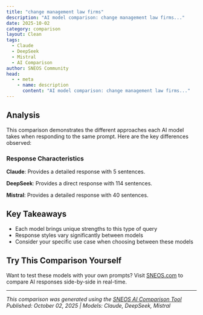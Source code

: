 ```yaml
---
title: "change management law firms"
description: "AI model comparison: change management law firms..."
date: 2025-10-02
category: comparison
layout: Clean
tags:
  - Claude
  - DeepSeek
  - Mistral
  - AI Comparison
author: SNEOS Community
head:
  - - meta
    - name: description
      content: "AI model comparison: change management law firms..."
---
```


<ChatComparison
  title="change management law firms"
  prompt="change management law firms"
  :responses='{
    "Claude": "Here are key considerations and information about change management for law firms:\n\n## Common Change Management Challenges in Law Firms\n\n**Cultural Resistance**\n- Traditional, hierarchical structures\n- Risk-averse mindset\n- Partner autonomy and independence\n- Generational differences in technology adoption\n\n**Operational Changes**\n- Technology implementations (case management, document automation)\n- Process standardization\n- Remote work transitions\n- Client service delivery models\n\n## Effective Change Management Strategies\n\n**Leadership Engagement**\n- Secure buy-in from managing partners and practice group leaders\n- Create change champions at all levels\n- Communicate the \u0022why\u0022 behind changes\n\n**Phased Implementation**\n- Pilot programs with willing early adopters\n- Gradual rollouts rather than firm-wide launches\n- Regular feedback collection and adjustments\n\n**Training and Support**\n- Comprehensive training programs\n- Ongoing technical support\n- Mentorship pairing (tech-savvy with traditional attorneys)\n\n## Specialized Change Management Consultants\n\nSeveral consulting firms specialize in legal industry transformations:\n- Altman Weil\n- BTI Consulting Group\n- Edge International\n- Major Lindsey \u0026 Africa (for organizational changes)\n\n## Key Success Factors\n\n1. **Clear Communication** - Regular updates on progress and benefits\n2. **Incentive Alignment** - Tie compensation to adoption when appropriate\n3. **Data-Driven Approach** - Measure ROI and efficiency gains\n4. **Client Focus** - Frame changes in terms of improved client service\n\nWould you like me to elaborate on any specific aspect of law firm change management?",
    "DeepSeek": "Of course. This is an excellent and highly relevant topic. \u0022Change management for law firms\u0022 refers to the structured approach and set of tools used to help a law firm transition from its current state to a desired future state. It\u0027s about managing the human, cultural, and procedural sides of change to ensure new strategies, technologies, or processes are successfully adopted.\n\nLaw firms, with their partnership structures, billable hour pressures, and often conservative cultures, present unique challenges for change management.\n\nHere\u2019s a comprehensive breakdown of change management for law firms, covering the **why**, **what**, **key models**, **unique challenges**, and a **practical step-by-step approach**.\n\n---\n\n### Why is Change Management Critical for Law Firms?\n\nWithout effective change management, law firms risk:\n*   **Wasted Investment:** A new million-dollar Practice Management System (PMS) is useless if lawyers don\u0027t use it properly.\n*   **Decreased Productivity:** Resistance leads to workarounds, creating inefficiency and shadow systems.\n*   **Talent Attrition:** Top performers, especially younger lawyers and staff, may leave for more agile and modern firms.\n*   **Reputational Damage:** Inability to adapt can lead to losing clients to more innovative competitors.\n*   **Partner Dissent:** Failure of a key initiative can create internal strife and a loss of confidence in firm leadership.\n\n---\n\n### Common Drivers of Change in Law Firms\n\n1.  **Digital Transformation:** Implementing new software (PMS, CRM, Document Automation, AI tools).\n2.  **Strategic Shifts:** Moving into new practice areas, mergers \u0026 acquisitions, opening new offices.\n3.  **Operational Efficiency:** Changing billing guidelines, adopting alternative fee arrangements (AFAs), restructuring support teams.\n4.  **Cultural Evolution:** Moving to a more collaborative, client-centric, or data-driven culture.\n5.  **Hybrid/Remote Work Models:** Establishing new policies and technologies for a distributed workforce.\n6.  **Regulatory \u0026 Compliance Changes:** Adapting to new data privacy laws (e.g., GDPR, CCPA) or ethical rules.\n\n---\n\n### Key Change Management Models for Law Firms\n\nWhile any standard model can be adapted, these are particularly effective:\n\n1.  **Kotter\u0027s 8-Step Model:** Excellent for large, transformational changes.\n    *   **Relevant Steps:** Creating a sense of urgency (e.g., \u0022our competitors are adopting AI\u0022), forming a powerful guiding coalition (including influential partners), generating short-term wins to build momentum.\n\n2.  **ADKAR Model (Awareness, Desire, Knowledge, Ability, Reinforcement):** A goal-oriented model perfect for individual change.\n    *   **Application:** *Awareness* of why a new CRM is needed. *Desire* to participate and use it. *Knowledge* on how to use it. *Ability* to demonstrate skills. *Reinforcement* to sustain the change.\n\n3.  **Prosci\u0027s 3-Phase Process (PCI, ADKAR, PCT):** A more comprehensive framework that combines individual change (ADKAR) with organizational project management.\n\n---\n\n### Unique Challenges of Change in a Law Firm Environment\n\n*   **The Partnership Structure:** Decision-making can be slow and consensus-driven. You must convince multiple equity partners, each with their own practice and priorities.\n*   **The \u0022If It Ain\u0027t Broke\u0022 Mentality:** Lawyers are trained to identify risk. Change is often seen as an unnecessary risk to a currently profitable system.\n*   **The Tyranny of the Billable Hour:** Any time spent learning a new system is seen as non-billable time, creating a direct financial disincentive for change.\n*   **Autonomy and Independence:** Lawyers are highly autonomous professionals who resist being \u0022managed.\u0022 A top-down, mandate-driven approach often fails.\n*   **Lack of Formal Management Training:** Firm leaders are often excellent lawyers but may have little training in managing complex organizational change.\n\n---\n\n### A Practical Step-by-Step Approach to Change Management in a Law Firm\n\nHere is a synthesized, actionable approach:\n\n#### Phase 1: Strategize and Prepare (Before the Launch)\n\n1.  **Define the Change \u0026 the \u0022Why\u0022:** Be crystal clear. Is this about growth, survival, efficiency, or client demand? Create a compelling, simple narrative.\n2.  **Secure Sponsorship from the Top:** The Managing Partner or Executive Committee must be the visible, vocal, and unwavering sponsors. They must \u0022own\u0022 the change.\n3.  **Build a Powerful Guiding Coalition:** Don\u0027t go it alone. Create a team that includes:\n    *   A senior, respected partner (the \u0022champion\u0022).\n    *   Key practice group leaders.\n    *   IT and operational leads.\n    *   A representative sample of associates and staff (the \u0022end-users\u0022).\n4.  **Conduct a Impact \u0026 Readiness Assessment:**\n    *   Who will this change affect most?\n    *   What are the anticipated points of resistance?\n    *   Is the firm culture ready for this change?\n\n#### Phase 2: Manage the Change (During Implementation)\n\n5.  **Communicate, Communicate, Communicate:**\n    *   **Message:** Focus on \u0022What\u0027s in it for me?\u0022 (WIIFM) for the lawyers. Will it save them time? Help them get clients? Make their work easier?\n    *   **Channels:** Use firm meetings, emails, intranet, and small-group sessions.\n    *   **Frequency:** Over-communicate. People need to hear a message multiple times before it sinks in.\n6.  **Empower Action and Provide Training:**\n    *   Provide robust, role-specific training. Don\u0027t just offer one session; provide recordings, cheat sheets, and \u0022drop-in\u0022 clinics.\n    *   **Address Barriers:** Actively remove obstacles. If the new software is slow, fix it. If people need extra support, provide it.\n7.  **Generate Short-Term Wins:** Publicly celebrate early successes. Did a team use the new system to win a piece of business? Celebrate it. This proves the change is working and builds momentum.\n\n#### Phase 3: Sustain the Change (After Go-Live)\n\n8.  **Reinforce and Anchor the Change:**\n    *   **Measure Adoption:** Use metrics and reports to see who is and isn\u0027t using the new process/tool.\n    *   **Incorporate into Systems:** Tie the new behaviors to performance reviews, compensation, or partnership track criteria.\n    *   **Leadership Consistency:** Leaders must continue to use and reference the new way of working.\n9.  **Celebrate Success and Learn:** Acknowledge the collective effort. Conduct a post-mortem: What went well? What could be improved for next time?\n\n---\n\n### The Role of a \u0022Legal Operations\u0022 Professional\n\nThe rise of the **Legal Operations** role is a game-changer for change management in law firms. This professional brings a business-minded, project-management approach to implementing change, acting as the central hub for planning, communication, training, and measuring success.\n\n### Example: Implementing a New Client Relationship Management (CRM) System\n\n*   **Without Change Management:** The IT department rolls out the software. Few partners input data. It becomes an expensive, under-utilized database.\n*   **With Change Management:**\n    1.  **Sponsorship:** The Chair of the Business Development committee champions the project.\n    2.  **Coalition:** A team of marketing, IT, and a few business-development-focused partners guides the process.\n    3.  **Communication:** The \u0022why\u0022 is framed as \u0022winning more work by leveraging our collective relationships.\u0022\n    4.  **Training:** Role-based training is offered (e.g., \u0022For Busy Partners: 3 Clicks to Log a Contact\u0022).\n    5.  **Reinforcement:** Success stories are shared in partner meetings, and CRM usage is discussed in annual reviews.\n\n### Conclusion\n\nFor modern law firms, change is not optional. However, simply mandating a new technology or process is a recipe for failure. **Successful change in a law firm is less about the technology itself and more about managing the people who use it.** By applying a disciplined, empathetic, and well-communicated change management strategy, firms can navigate transitions successfully, retain top talent, and maintain a competitive edge.",
    "Mistral": "Change management in law firms involves a structured approach to transitioning individuals, teams, and the organization from a current state to a desired future state. This process is crucial for law firms to adapt to evolving client needs, technological advancements, regulatory changes, and market dynamics. Here are some key steps and considerations for effective change management in law firms:\n\n### 1. **Assess the Need for Change**\n   - **Identify Drivers:** Understand the internal and external factors driving the need for change, such as new regulations, technological innovations, or shifts in client expectations.\n   - **Stakeholder Analysis:** Identify key stakeholders, including partners, associates, staff, and clients, and assess their readiness and willingness to change.\n\n### 2. **Develop a Change Management Plan**\n   - **Vision and Goals:** Clearly define the vision and goals of the change initiative. Ensure that these are aligned with the firm\u0027s overall strategy.\n   - **Scope and Timeline:** Determine the scope of the change and create a timeline for implementation.\n   - **Resource Allocation:** Allocate necessary resources, including budget, personnel, and technology.\n\n### 3. **Communicate Effectively**\n   - **Transparent Communication:** Keep all stakeholders informed about the reasons for the change, the expected benefits, and the timeline.\n   - **Two-Way Communication:** Encourage feedback and address concerns openly. Use multiple channels such as emails, meetings, and newsletters.\n\n### 4. **Engage and Train Stakeholders**\n   - **Training Programs:** Develop and implement training programs to equip staff with the necessary skills and knowledge.\n   - **Engagement Activities:** Involve stakeholders in the planning and implementation process to foster a sense of ownership and commitment.\n\n### 5. **Implement the Change**\n   - **Pilot Programs:** Consider implementing pilot programs to test the change on a smaller scale before full deployment.\n   - **Monitor Progress:** Use metrics and key performance indicators (KPIs) to monitor the progress and effectiveness of the change.\n\n### 6. **Manage Resistance**\n   - **Identify Resistance:** Anticipate and identify sources of resistance. Understand the reasons behind the resistance.\n   - **Address Concerns:** Address concerns proactively through open dialogue, additional training, or adjustments to the change plan.\n\n### 7. **Sustain the Change**\n   - **Reinforcement:** Reinforce the change through continuous communication, recognition of successes, and addressing any lingering issues.\n   - **Review and Adjust:** Regularly review the change initiative and make necessary adjustments to ensure long-term success.\n\n### 8. **Evaluate and Learn**\n   - **Post-Implementation Review:** Conduct a thorough review of the change initiative to assess its success and identify lessons learned.\n   - **Continuous Improvement:** Use the insights gained to inform future change initiatives and continuously improve the change management process.\n\n### Tools and Techniques\n- **Change Management Models:** Utilize established models such as Kotter\u0027s 8-Step Process, Lewin\u0027s Change Management Model, or the ADKAR Model.\n- **Project Management Tools:** Use project management tools like Gantt charts, Kanban boards, or software like Microsoft Project to manage the change initiative.\n- **Feedback Mechanisms:** Implement feedback mechanisms such as surveys, focus groups, or suggestion boxes to gather input from stakeholders.\n\n### Common Challenges\n- **Resistance to Change:** Lawyers and staff may resist change due to fear of the unknown, loss of control, or perceived threats to job security.\n- **Resource Constraints:** Limited resources, including time, budget, and personnel, can hinder the change process.\n- **Complexity:** The complexity of legal work and the need for precision can make change management more challenging.\n\n### Best Practices\n- **Leadership Support:** Ensure strong leadership support and sponsorship for the change initiative.\n- **Clear Communication:** Maintain clear, consistent, and transparent communication throughout the change process.\n- **Stakeholder Engagement:** Actively engage stakeholders at all levels to build support and commitment.\n\nBy following these steps and considerations, law firms can effectively manage change and ensure a smooth transition to the desired future state."
  }'
  published-date="03:18"
/>

## Analysis

This comparison demonstrates the different approaches each AI model takes when responding to the same prompt. Here are the key differences observed:

### Response Characteristics

**Claude**: Provides a detailed response with 5 sentences. 

**DeepSeek**: Provides a direct response with 114 sentences. 

**Mistral**: Provides a detailed response with 40 sentences. 

## Key Takeaways

- Each model brings unique strengths to this type of query
- Response styles vary significantly between models
- Consider your specific use case when choosing between these models

## Try This Comparison Yourself

Want to test these models with your own prompts? Visit [SNEOS.com](https://sneos.com) to compare AI responses side-by-side in real-time.

---

*This comparison was generated using the [SNEOS AI Comparison Tool](https://sneos.com)*
*Published: October 02, 2025 | Models: Claude, DeepSeek, Mistral*
